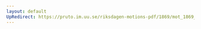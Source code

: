 ```yaml
---
layout: default
UpRedirect: https://pruto.im.uu.se/riksdagen-motions-pdf/1869/mot_1869__fk__53.pdf
---
```


